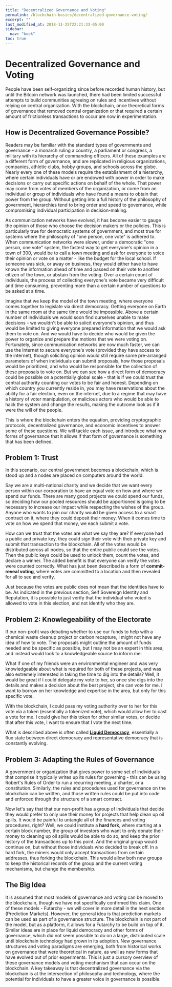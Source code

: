 ```yaml
---
title: "Decentralized Governance and Voting"
permalink: /blockchain-basics/decentralized-governance-voting/
excerpt: ""
last_modified_at: 2018-11-25T22:21:33-05:00
sidebar:
  nav: "book"
toc: true
---
```


# Decentralized Governance and Voting

People have been self-organizing since before recorded human history, but until the Bitcoin network was launched, there had been limited successful attempts to build communities agreeing on rules and incentives without relying on central organization. With the blockchain, once theoretical forms of governance that removed central organization or that required a certain amount of frictionless transactions to occur are now in experimentation.

## **How is Decentralized Governance Possible?**

Readers may be familiar with the standard types of governments and governance - a monarch ruling a country, a parliament or congress, a military with its hierarchy of commanding officers. All of these examples are a different form of governance, and are replicated in religious organizations, companies, athletic clubs, hobby groups, and schools across the globe. Nearly every one of these models require the establishment of a hierarchy, where certain individuals have or are endowed with power in order to make decisions or carry out specific actions on behalf of the whole. That power may come from votes of members of the organization, or come from an individual or group of individuals who have found a means to obtain that power from the group. Without getting into a full history of the philosophy of government, hierarchies tend to bring order and speed to governance, while compromising individual participation in decision-making.

As communication networks have evolved, it has become easier to gauge the opinion of those who choose the decision makers or the policies. This is particularly true for democratic systems of government, and most true for systems where the philosophy of "one person, one vote" is adhered to. When communication networks were slower, under a democratic "one person, one vote" system, the fastest way to get everyone's opinion in a town of 300, would be to call a town meeting and ask for everyone to voice their opinion or vote on a matter - like the budget for the local school. If someone was sick, or away on business, they would either have to have known the information ahead of time and passed on their vote to another citizen of the town, or abstain from the voting. Over a certain count of individuals, the process of collecting everyone's vote became very difficult and time consuming, preventing more than a certain number of questions to be asked at a time.

Imagine that we keep the model of the town meeting, where everyone comes together to legislate via direct democracy. Getting everyone on Earth in the same room at the same time would be impossible. Above a certain number of individuals we would soon find ourselves unable to make decisions - we wouldn't be able to solicit everyone's opinion, and thus would be limited to giving everyone prepared information that we would ask them to vote on. And we would have to decide who would be given the power to organize and prepare the motions that we were voting on. Fortunately, since communication networks are now much faster, we can use the Internet to secure everyone's vote \(provided they have access to the internet\), though soliciting opinion would still require some pre-arranged parameters of when individuals can submit proposals, how those proposals would be prioritized, and who would be responsible for the collection of these proposals to vote on. But we can see how a direct form of democracy could be possible on a potentially global scale - that is if we could trust the central authority counting our votes to be fair and honest. Depending on which country you currently reside in, you may have reservations about the ability for a fair election, even on the internet, due to a regime that may have a history of voter manipulation, or malicious actors who would be able to hack the system and change the results, making the outcome look as if it were the will of the people.

This is where the blockchain enters the equation, providing cryptographic protocols, decentralized governance, and economic incentives to answer some of these questions. We will tackle each issue, and introduce what new forms of governance that it allows if that form of governance is something that has been defined.

## **Problem 1: Trust**

In this scenario, our central government becomes a blockchain, which is stood up and a nodes are placed on computers around the world.

Say we are a multi-national charity and we decide that we want every person within our corporation to have an equal vote on how and where we spend our funds. There are many good projects we could spend our funds, so deciding how our pooled resources should be apportioned is going to be necessary to increase our impact while respecting the wishes of the group. Anyone who wants to join our charity would be given access to a smart contract on it, where they could deposit their money. When it comes time to vote on how we spend that money, we each submit a vote.

How can we trust that the votes are what we say they are? If everyone had a public and private key, they could sign their vote with their private key and submit that transaction to the blockchain. All of the votes would be distributed across all nodes, so that the entire public could see the votes. Then the public keys could be used to unlock them, count the votes, and declare a winner. The added benefit is that everyone can verify the votes were counted correctly. What has just been described is a form of **commit-reveal voting**, where votes are committed to a location and then revealed for all to see and verify.

Just because the votes are public does not mean that the identities have to be. As indicated in the previous section, Self Sovereign Identity and Reputation, it is possible to just verify that the individual who voted is allowed to vote in this election, and not identify who they are.

## **Problem 2: Knowlegeability of the Electorate**

If our non-profit was debating whether to use our funds to help with a chemical waste cleanup project or carbon recapture, I might not have any idea of how to vote. The proposals might outline the amount of funds needed and be specific as possible, but I may not be an expert in this area, and instead would look to a knowledgeable source to inform me.

What if one of my friends were an environmental engineer and was very knowledgeable about what is required for both of these projects, and was also extremely interested in taking the time to dig into the details? Well, it would be great if I could delegate my vote to her, so once she digs into the details and makes a decision about the best project, she can vote for me. I want to borrow on her knowledge and expertise in the area, but only for this specific vote.

With the blockchain, I could pass my voting authority over to her for this vote via a token \(essentially a tokenized vote\), which would allow her to cast a vote for me. I could give her this token for other similar votes, or decide that after this vote, I want to ensure that I vote the next time.

What is described above is often called [**Liquid Democracy**](https://en.wikipedia.org/wiki/Delegative_democracy), essentially a flux state between direct democracy and representative democracy that is constantly evolving.

## **Problem 3: Adapting the Rules of Governance**

A government or organization that gives power to some set of individuals that comprise it typically writes up its rules for governing - this can be using Robert's Rules of Order to run a recurring meeting, a charter, or a constitution. Similarly, the rules and procedures used for governance on the blockchain can be written, and those written rules could be put into code and enforced through the structure of a smart contract.

Now let's say that that our non-profit has a group of individuals that decide they would prefer to only use their money for projects that help clean up oil spills. It would be painful to untangle all of the finances and voting procedures, right? Well, we could institute a **hard fork**, where starting at a certain block number, the group of investors who want to only donate their money to cleaning up oil spills would be able to do so, and keep the prior history of the transactions up to this point. And the original group would continue on, but without those individuals who decided to break off. In a hard fork, the miners would only accept transactions from certain addresses, thus forking the blockchain. This would allow both new groups to keep the historical records of the group and the current voting mechanisms, but change the membership.

## The Big Idea

It is assumed that most models of governance and voting can be moved to the blockchain, though we have not specifically confirmed this claim. One of these models - Futarchy - we will cover in more detail in the next section \(Prediction Markets\). However, the general idea is that prediction markets can be used as part of a governance structure. The blockchain is not part of the model, but as a platform, it allows for a Futarchy to be build on top of it. Similar ideas are in place for liquid democracy and other forms of governance, which did not seem possible to do on a large, distributed scale until blockchain technology had grown in its adoption. New governance structures and voting paradigms are emerging, both from historical works on governance that were theoretical in nature, as well as new forms that have evolved out of prior experiments. This is just a cursory overview of these governance models and voting mechanism that can occur on the blockchain. A key takeaway is that decentralized governance via the blockchain is at the intersection of philosophy and technology, where the potential for individuals to have a greater voice in governance is possible.

